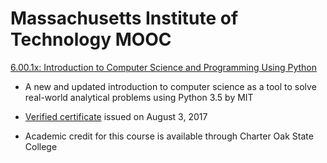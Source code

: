 # Massachusetts Institute of Technology MOOC 
[6.00.1x: Introduction to Computer Science and Programming Using Python](https://www.edx.org/course/introduction-computer-science-mitx-6-00-1x-11)

- A new and updated introduction to computer science as a tool to solve real-world analytical problems using Python 3.5 by MIT


* [Verified certificate](https://courses.edx.org/certificates/ad01f5738feb41e1bc2fbb2fc95abf49) issued on August 3, 2017


- Academic credit for this course is available through Charter Oak State College

